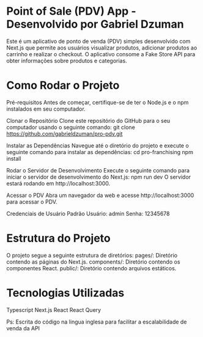 # Point of Sale (PDV) App - Desenvolvido por Gabriel Dzuman

Este é um aplicativo de ponto de venda (PDV) simples desenvolvido com Next.js que permite aos usuários visualizar produtos, adicionar produtos ao carrinho e realizar o checkout. O aplicativo consome a Fake Store API para obter informações sobre produtos e categorias.


# Como Rodar o Projeto

Pré-requisitos
Antes de começar, certifique-se de ter o Node.js e o npm instalados em seu computador.

Clonar o Repositório
Clone este repositório do GitHub para o seu computador usando o seguinte comando:
git clone https://github.com/gabrieldzuman/pro-pdv.git

Instalar as Dependências
Navegue até o diretório do projeto e execute o seguinte comando para instalar as dependências:
cd pro-franchising
npm install

Rodar o Servidor de Desenvolvimento
Execute o seguinte comando para iniciar o servidor de desenvolvimento do Next.js:
npm run dev
O servidor estará rodando em http://localhost:3000.

Acessar o PDV
Abra um navegador da web e acesse http://localhost:3000 para acessar o PDV.

Credenciais de Usuário Padrão
Usuário: admin
Senha: 12345678


# Estrutura do Projeto
O projeto segue a seguinte estrutura de diretórios:
pages/: Diretório contendo as páginas do Next.js.
components/: Diretório contendo os componentes React.
public/: Diretório contendo arquivos estáticos.


# Tecnologias Utilizadas

Typescript
Next.js
React
React Query

Ps: Escrita do código na lingua inglesa para facilitar a escalabilidade de venda da API 
